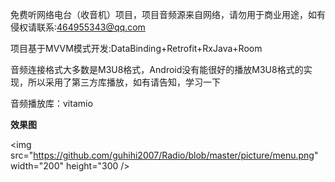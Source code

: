 免费听网络电台（收音机）项目，项目音频源来自网络，请勿用于商业用途，如有侵权请联系:464955343@qq.com

项目基于MVVM模式开发:DataBinding+Retrofit+RxJava+Room

音频连接格式大多数是M3U8格式，Android没有能很好的播放M3U8格式的实现，所以采用了第三方库播放，如有请告知，学习一下 

音频播放库：vitamio

**效果图**

<!--![](https://github.com/guhihi2007/Radio/blob/master/picture/menu.png)-->

<img src="https://github.com/guhihi2007/Radio/blob/master/picture/menu.png" width="200" height="300 />

<!--![](https://github.com/guhihi2007/Radio/blob/220206d5fb91776358829184e7613b3f5426e44c/picture/play.png)-->

<!--![](https://github.com/guhihi2007/Radio/blob/220206d5fb91776358829184e7613b3f5426e44c/picture/shouye.png)-->

<!--![](https://github.com/guhihi2007/Radio/blob/220206d5fb91776358829184e7613b3f5426e44c/picture/timing.png)-->
